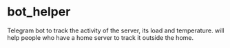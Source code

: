 # bot_helper
Telegram bot to track the activity of the server, its load and temperature. will help people who have a home server to track it outside the home.
